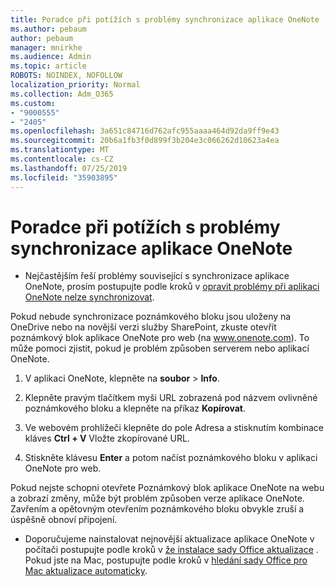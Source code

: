 ```yaml
---
title: Poradce při potížích s problémy synchronizace aplikace OneNote
ms.author: pebaum
author: pebaum
manager: mnirkhe
ms.audience: Admin
ms.topic: article
ROBOTS: NOINDEX, NOFOLLOW
localization_priority: Normal
ms.collection: Adm_O365
ms.custom:
- "9000555"
- "2405"
ms.openlocfilehash: 3a651c84716d762afc955aaaa464d92da9ff9e43
ms.sourcegitcommit: 20b6a1fb3f0d899f3b204e3c066262d10623a4ea
ms.translationtype: MT
ms.contentlocale: cs-CZ
ms.lasthandoff: 07/25/2019
ms.locfileid: "35903895"
---
```

# <a name="troubleshoot-onenote-sync-issues"></a>Poradce při potížích s problémy synchronizace aplikace OneNote

* Nejčastějším řeší problémy související s synchronizace aplikace OneNote, prosím postupujte podle kroků v [opravit problémy při aplikaci OneNote nelze synchronizovat](https://support.office.com/article/Fix-issues-when-you-can-t-sync-OneNote-299495ef-66d1-448f-90c1-b785a6968d45).

Pokud nebude synchronizace poznámkového bloku jsou uloženy na OneDrive nebo na novější verzi služby SharePoint, zkuste otevřít poznámkový blok aplikace OneNote pro web (na www.onenote.com). To může pomoci zjistit, pokud je problém způsoben serverem nebo aplikací OneNote.

1. V aplikaci OneNote, klepněte na **soubor** > **Info**.

2. Klepněte pravým tlačítkem myši URL zobrazená pod názvem ovlivněné poznámkového bloku a klepněte na příkaz **Kopírovat**.

3. Ve webovém prohlížeči klepněte do pole Adresa a stisknutím kombinace kláves **Ctrl + V** Vložte zkopírované URL.

4. Stiskněte klávesu **Enter** a potom načíst poznámkového bloku v aplikaci OneNote pro web.

Pokud nejste schopni otevřete Poznámkový blok aplikace OneNote na webu a zobrazí změny, může být problém způsoben verze aplikace OneNote. Zavřením a opětovným otevřením poznámkového bloku obvykle zruší a úspěšně obnoví připojení.

* Doporučujeme nainstalovat nejnovější aktualizace aplikace OneNote v počítači postupujte podle kroků v [že instalace sady Office aktualizace](https://support.office.com/article/Install-Office-updates-2ab296f3-7f03-43a2-8e50-46de917611c5) . Pokud jste na Mac, postupujte podle kroků v [hledání sady Office pro Mac aktualizace automaticky](https://support.office.com/article/update-office-for-mac-automatically-bfd1e497-c24d-4754-92ab-910a4074d7c1).
